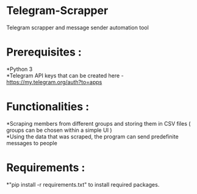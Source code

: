 #  Telegram-Scrapper
Telegram scrapper and message sender automation tool
#  Prerequisites :
*Python 3 <br/>
*Telegram API keys that can be created here - https://my.telegram.org/auth?to=apps
#  Functionalities :
*Scraping members from different groups and storing them in CSV files ( groups can be chosen within a simple UI ) <br/>
*Using the data that was scraped, the program can send predefinite messages to people
#  Requirements :
*"pip install -r requirements.txt" to install required packages.
